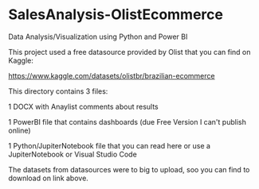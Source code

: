 # SalesAnalysis-OlistEcommerce
Data Analysis/Visualization using Python and Power BI

This project used a free datasource provided by Olist that you can find on Kaggle:

https://www.kaggle.com/datasets/olistbr/brazilian-ecommerce

This directory contains 3 files:

1 DOCX with Anaylist comments about results

1 PowerBI file that contains dashboards (due Free Version I can't publish online)

1 Python/JupiterNotebook file that you can read here or use a JupiterNotebook or Visual Studio Code

The datasets from datasources were to big to upload, soo you can find to download on link above.
